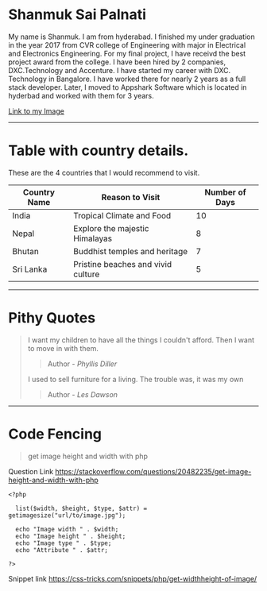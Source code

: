 # Shanmuk Sai Palnati

My name is Shanmuk. I am from hyderabad. I finished my under graduation in the year 2017 from CVR college of Engineering with major in Electrical and Electronics Engineering. 
For my final project, I have receivd the best project award from the college. I have been hired by 2 companies, DXC.Technology and Accenture. I have started my career with DXC. Technology in Bangalore. 
I have worked there for nearly 2 years as a full stack developer. Later, I moved to Appshark Software which is located in hyderbad and worked with them for 3 years.

[Link to my Image](https://github.com/Shanmuk-palnati/assignment2-palnati/blob/3c8dba59df2c7561953d0529c71f6ea1d43fc14d/shanmuk%20image.jpg)

---

# Table with country details.

These are the 4 countries that I would recommend to visit.

|Country Name|Reason to Visit|Number of Days|
|------------|---------------|--------------|
|India|Tropical Climate and Food|10|
|Nepal|Explore the majestic Himalayas|8|
|Bhutan|Buddhist temples and heritage|7|
|Sri Lanka|Pristine beaches and vivid culture|5|

---

# Pithy Quotes

> I want my children to have all the things I couldn't afford. Then I want to move in with them.
>> Author - *Phyllis Diller*
>
> I used to sell furniture for a living. The trouble was, it was my own
>> Author - *Les Dawson*

---

# Code Fencing

> get image height and width with php

Question Link <https://stackoverflow.com/questions/20482235/get-image-height-and-width-with-php>

```
<?php

  list($width, $height, $type, $attr) = getimagesize("url/to/image.jpg");

  echo "Image width " . $width;
  echo "Image height " . $height;
  echo "Image type " . $type;
  echo "Attribute " . $attr;

?>
```

Snippet link <https://css-tricks.com/snippets/php/get-widthheight-of-image/>

